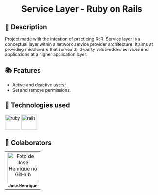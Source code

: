 <h1 align="center"> Service Layer - Ruby on Rails </h1>

## :memo: Description
Project made with the intention of practicing RoR.
Service layer is a conceptual layer within a network service provider architecture. It aims at providing middleware that serves third-party value-added services and applications at a higher application layer. 

## :books: Features

* Active and deactive users;
* Set and remove permissions.

## :wrench: Technologies used

<img align="center" alt="ruby" height="50" width="50" src="https://cdn.jsdelivr.net/gh/devicons/devicon/icons/ruby/ruby-plain-wordmark.svg" /> <img align="center" alt="rails" height="50" width="50" src="https://cdn.jsdelivr.net/gh/devicons/devicon/icons/rails/rails-plain-wordmark.svg" />
          

## :handshake: Colaborators 

<table>
  <tr>
    <td align="center">
      <a href="http://github.com/josehenriquepg">
        <img src="https://avatars.githubusercontent.com/josehenriquepg" width="100px;" alt="Foto de José Henrique no GitHub"/><br>
        <sub>
          <b>José Henrique</b>
        </sub>
      </a>
    </td>
  </tr>
</table>
          